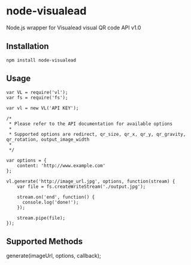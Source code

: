 node-visualead
==============

Node.js wrapper for Visualead visual QR code API v1.0

Installation
------------

	npm install node-visualead
	
Usage
-----

    var VL = require('vl');
    var fs = require('fs');

    var vl = new VL('API KEY');

    /*
     * Please refer to the API documentation for available options
     *
     * Supported options are redirect, qr_size, qr_x, qr_y, qr_gravity, qr_rotation, output_image_width
     *
     */
     
    var options = {
        content: 'http://www.example.com'
    };

    vl.generate('http://image_url.jpg', options, function(stream) {
        var file = fs.createWriteStream('./output.jpg');
        
        stream.on('end', function() {
          console.log('done!');
        });
  
        stream.pipe(file);  
    }); 

Supported Methods
-----------------

  generate(imageUrl, options, callback);

